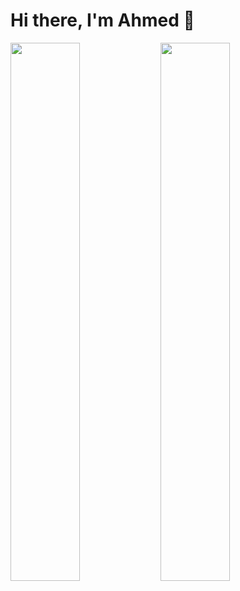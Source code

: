# Hi there, I'm Ahmed 👋
<img align="left" width="47%" src="https://github-readme-stats.vercel.app/api?username=ahmed-elshamy23&show_icons=true&theme=algolia"/>
<img align="left" width="47%" src="https://github-readme-stats.vercel.app/api/top-langs/?username=ahmed-elshamy23&layout=compact&theme=algolia"/>
